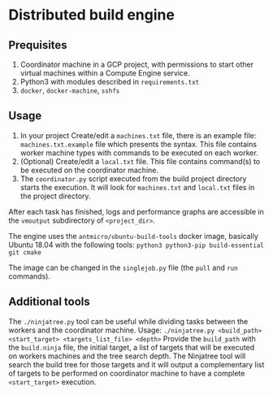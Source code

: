 # Distributed build engine

## Prequisites

1. Coordinator machine in a GCP project, with permissions to start other virtual machines within a Compute Engine service.
2. Python3 with modules described in `requirements.txt`
3. `docker`, `docker-machine`, `sshfs`

## Usage

1. In your project Create/edit a `machines.txt` file, there is an example file: `machines.txt.example` file which presents the syntax. This file contains worker machine types with commands to be executed on each worker. 
2. (Optional) Create/edit a `local.txt` file. This file contains command(s) to be executed on the coordinator machine.
2. The `coordinator.py` script executed from the build project directory starts the execution. It will look for `machines.txt` and `local.txt` files in the project directory.

After each task has finished, logs and performance graphs are accessible in the `vmoutput` subdirectory of `<project_dir>`.

The engine uses the `antmicro/ubuntu-build-tools` docker image, basically Ubuntu 18.04 with the following tools: `python3 python3-pip build-essential git cmake`

The image can be changed in the `singlejob.py` file (the `pull` and `run` commands).

## Additional tools

The `./ninjatree.py` tool can be useful while dividing tasks between the workers and the coordinator machine. 
Usage: `./ninjatree.py <build_path> <start_target> <targets_list_file> <depth>`
Provide the `build_path` with the `build.ninja` file, the initial target, a list of targets that will be executed on workers machines and the tree search depth. The Ninjatree tool will search the build tree for those targets and it will output a complementary list of targets to be performed on coordinator machine to have a complete `<start_target>` execution.
